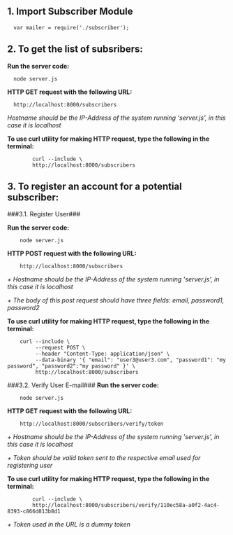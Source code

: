 ## 1. Import Subscriber Module

      var mailer = require('./subscriber');
     

## 2. To get the list of subsribers:
**Run the server code:**

      node server.js 

**HTTP GET request with the following URL:**
     
      http://localhost:8000/subscribers
      
  *Hostname should be the IP-Address of the system running 'server.js', in this case it is localhost*
      
**To use curl utility for making HTTP request, type the following in the terminal:**
     
            curl --include \
            http://localhost:8000/subscribers
     

## 3. To register an account for a potential subscriber:
###3.1. Register User###
  
  **Run the server code:**
      
        node server.js 
      
  **HTTP POST request with the following URL:**
      
        http://localhost:8000/subscribers
      
  *+ Hostname should be the IP-Address of the system running 'server.js', in this case it is localhost*
  
  *+ The body of this post request should have three fields: email, password1, password2*
        
  **To use curl utility for making HTTP request, type the following in the terminal:**
      
        curl --include \
             --request POST \
             --header "Content-Type: application/json" \
             --data-binary '{ "email": "user3@user3.com", "password1": "my password", "password2":"my password" }' \
             http://localhost:8000/subscribers


###3.2. Verify User E-mail###
  **Run the server code:**

        node server.js 

  **HTTP GET request with the following URL:**

        http://localhost:8000/subscribers/verify/token

  *+ Hostname should be the IP-Address of the system running 'server.js', in this case it is localhost*
  
  *+ Token should be valid token sent to the respective email used for registering user*
      
  **To use curl utility for making HTTP request, type the following in the terminal:**
     
            curl --include \
            http://localhost:8000/subscribers/verify/110ec58a-a0f2-4ac4-8393-c866d813b8d1
            
  *+ Token used in the URL is a dummy token*      
     
         


